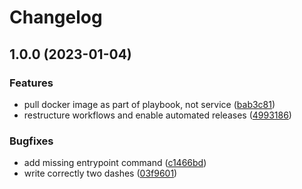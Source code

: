 # Changelog

## 1.0.0 (2023-01-04)


### Features

* pull docker image as part of playbook, not service ([bab3c81](https://github.com/rolehippie/custodian/commit/bab3c81f0073867474b8ec66516e7d84ab8d727d))
* restructure workflows and enable automated releases ([4993186](https://github.com/rolehippie/custodian/commit/49931861a80ce92e2f7d5532c335e1fbd882bba3))


### Bugfixes

* add missing entrypoint command ([c1466bd](https://github.com/rolehippie/custodian/commit/c1466bde0e2e846ecd563135d3b4b9e464464e0a))
* write correctly two dashes ([03f9601](https://github.com/rolehippie/custodian/commit/03f9601f91f515207c05a3377c6c282c8dbe08fa))
